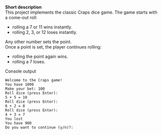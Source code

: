 **Short description**  
This project implements the classic Craps dice game. The game starts with a come-out roll:  
 - rolling a 7 or 11 wins instantly.  
 - rolling 2, 3, or 12 loses instantly.
   
Any other number sets the point.  
Once a point is set, the player continues rolling:  
 - rolling the point again wins.  
 - rolling a 7 loses.  

 Console output
```
Welcome to the Craps game!
You have 1000
Make your bet: 100
Roll dice (press Enter):
5 + 5 = 10
Roll dice (press Enter):
6 + 2 = 8
Roll dice (press Enter):
4 + 3 = 7
You lost
You have 900
Do you want to continue (y/n)?: 
```
